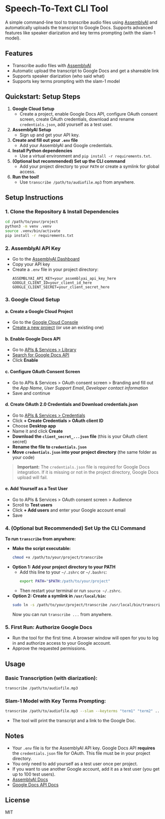 # Speech-To-Text CLI Tool

A simple command-line tool to transcribe audio files using [AssemblyAI](https://www.assemblyai.com/) and automatically uploads the transcript to Google Docs. Supports advanced features like speaker diarization and key terms prompting (with the slam-1 model).

## Features
- Transcribe audio files with [AssemblyAI](https://www.assemblyai.com/dashboard/signup)
- Automatic upload the transcript to Google Docs and get a shareable link
- Supports speaker diarization (who said what)
- Supports key terms prompting with the slam-1 model


## Quickstart: Setup Steps

1. **Google Cloud Setup**
   - Create a project, enable Google Docs API, configure OAuth consent screen, create OAuth credentials, download and rename `credentials.json`, add yourself as a test user.
2. **AssemblyAI Setup**
   - Sign up and get your API key.
3. **Create and fill out your `.env` file**
   - Add your AssemblyAI and Google credentials.
4. **Install Python dependencies**
   - Use a virtual environment and `pip install -r requirements.txt`.
5. **(Optional but recommended) Set up the CLI command**
   - Add your project directory to your `PATH` or create a symlink for global access.
6. **Run the tool!**
   - Use `transcribe /path/to/audiofile.mp3` from anywhere.

## Setup Instructions

### 1. Clone the Repository & Install Dependencies
```sh
cd /path/to/your/project
python3 -m venv .venv
source .venv/bin/activate
pip install -r requirements.txt
```

### 2. AssemblyAI API Key
- Go to the [AssemblyAI Dashboard](https://www.assemblyai.com/app/dashboard)
- Copy your API key
- Create a `.env` file in your project directory:
  ```env
  ASSEMBLYAI_API_KEY=your_assemblyai_api_key_here
  GOOGLE_CLIENT_ID=your_client_id_here
  GOOGLE_CLIENT_SECRET=your_client_secret_here
  ```

### 3. Google Cloud Setup
#### a. Create a Google Cloud Project
- Go to the [Google Cloud Console](https://console.cloud.google.com/)
- [Create a new project](https://console.cloud.google.com/projectcreate) (or use an existing one)

#### b. Enable Google Docs API
- Go to [APIs & Services > Library](https://console.cloud.google.com/apis/library)
- [Search for Google Docs API](https://console.cloud.google.com/apis/library/docs.googleapis.com)
- Click **Enable**

#### c. Configure OAuth Consent Screen
- Go to APIs & Services > OAuth consent screen > Branding and fill out the *App Name*, *User Support Email*, *Developer contact information*
- Save and continue

#### d. Create OAuth 2.0 Credentials and Download credentials.json
- Go to [APIs & Services > Credentials](https://console.cloud.google.com/apis/credentials)
- Click **+ Create Credentials > OAuth client ID**
- Choose **Desktop app**
- Name it and click **Create**
- **Download the `client_secret_...json` file** (this is your OAuth client secret)
- **Rename the file to `credentials.json`**
- **Move `credentials.json` into your project directory** (the same folder as your code)

> **Important:** The `credentials.json` file is required for Google Docs integration. If it is missing or not in the project directory, Google Docs upload will fail.

#### e. Add Yourself as a Test User
- Go to APIs & Services > OAuth consent screen > Audience 
- Scroll to **Test users**
- Click **+ Add users** and enter your Google account email
- Save

### 4. (Optional but Recommended) Set Up the CLI Command

**To run `transcribe` from anywhere:**

- **Make the script executable:**
  ```sh
  chmod +x /path/to/your/project/transcribe
  ```
- **Option 1: Add your project directory to your PATH**
  - Add this line to your `~/.zshrc` or `~/.bashrc`:
    ```sh
    export PATH="$PATH:/path/to/your/project"
    ```
  - Then restart your terminal or run `source ~/.zshrc`.
- **Option 2: Create a symlink in `/usr/local/bin`:**
  ```sh
  sudo ln -s /path/to/your/project/transcribe /usr/local/bin/transcribe
  ```
  Now you can run `transcribe ...` from anywhere.

### 5. First Run: Authorize Google Docs
- Run the tool for the first time. A browser window will open for you to log in and authorize access to your Google account.
- Approve the requested permissions.

## Usage

### Basic Transcription (with diarization):
```sh
transcribe /path/to/audiofile.mp3
```

### Slam-1 Model with Key Terms Prompting:
```sh
transcribe /path/to/audiofile.mp3 --slam --keyterms "term1" "term2" ...
```

- The tool will print the transcript and a link to the Google Doc.

## Notes
- Your `.env` file is for the AssemblyAI API key. Google Docs API **requires** the `credentials.json` file for OAuth. This file must be in your project directory.
- You only need to add yourself as a test user once per project.
- If you want to use another Google account, add it as a test user (you get up to 100 test users).
- [AssemblyAI Docs](https://www.assemblyai.com/docs/)
- [Google Docs API Docs](https://developers.google.com/docs/api/quickstart/python)

## License
MIT 